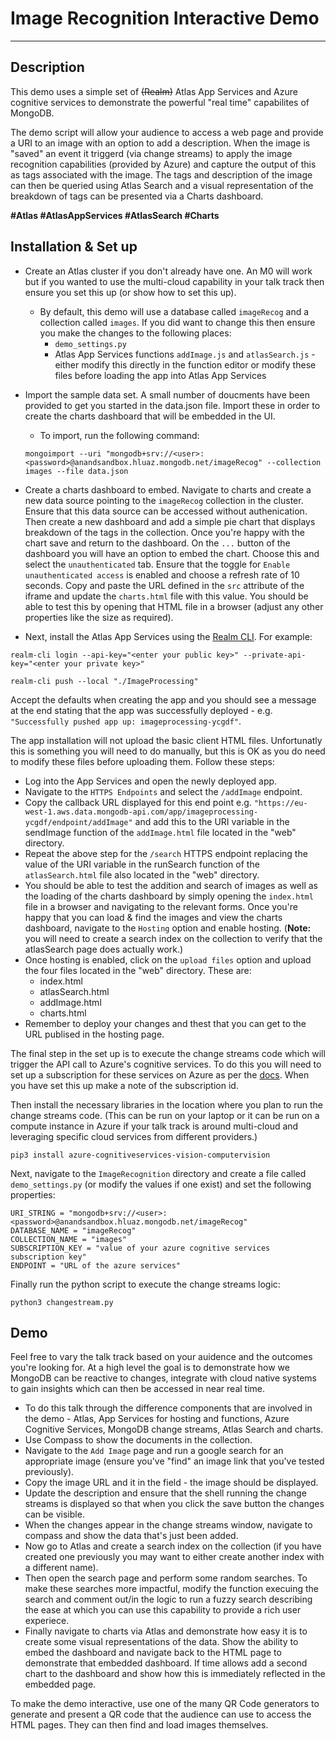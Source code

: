 

# Image Recognition Interactive Demo
---

## Description
This demo uses a simple set of ~~(Realm)~~ Atlas App Services and Azure cognitive services to demonstrate the powerful "real time" capabilites of MongoDB. 

The demo script will allow your audience to access a web page and provide a URI to an image with an option to add a description. When the image is "saved" an event it triggerd (via change streams) to apply the image recognition capabilities (provided by Azure) and capture the output of this as tags associated with the image. The tags and description of the image can then be queried using Atlas Search and a visual representation of the breakdown of tags can be presented via a Charts dashboard.

**\#Atlas \#AtlasAppServices \#AtlasSearch \#Charts**

## Installation & Set up

- Create an Atlas cluster if you don't already have one. An M0 will work but if you wanted to use the multi-cloud capability in your talk track then ensure you set this up (or show how to set this up).
  - By default, this demo will use a database called `imageRecog` and a collection called `images`. If you did want to change this then ensure you make the changes to the following places:
    - `demo_settings.py`
    - Atlas App Services functions `addImage.js` and `atlasSearch.js` - either modify this directly in the function editor or modify these files before loading the app into Atlas App Services
- Import the sample data set. A small number of doucments have been provided to get you started in the data.json file. Import these in order to create the charts dashboard that will be embedded in the UI.
  - To import, run the following command:
  ```
  mongoimport --uri "mongodb+srv://<user>:<password>@anandsandbox.hluaz.mongodb.net/imageRecog" --collection images --file data.json
  ```
- Create a charts dashboard to embed. Navigate to charts and create a new data source pointing to the `imageRecog` collection in the cluster. Ensure that this data source can be accessed without authenication. Then create a new dashboard and add a simple pie chart that displays breakdown of the tags in the collection. Once you're happy with the chart save and return to the dashboard. On the `...` button of the dashboard you will have an option to embed the chart. Choose this and select the `unauthenticated` tab. Ensure that the toggle for `Enable unauthenticated access` is enabled and choose a refresh rate of 10 seconds. Copy and paste the URL defined in the `src` attribute of the iframe and update the `charts.html` file with this value. You should be able to test this by opening that HTML file in a browser (adjust any other properties like the size as required).
  
- Next, install the Atlas App Services using the [Realm CLI](https://www.mongodb.com/docs/atlas/app-services/cli/realm-cli-push). For example:

```
realm-cli login --api-key="<enter your public key>" --private-api-key="<enter your private key>"

realm-cli push --local "./ImageProcessing"
```
Accept the defaults when creating the app and you should see a message at the end stating that the app was successfully deployed - e.g. `"Successfully pushed app up: imageprocessing-ycgdf"`.

The app installation will not upload the basic client HTML files. Unfortunatly this is something you will need to do manually, but this is OK as you do need to modify these files before uploading them. Follow these steps:
- Log into the App Services and open the newly deployed app.
- Navigate to the `HTTPS Endpoints` and select the `/addImage` endpoint.
- Copy the callback URL displayed for this end point e.g. `"https://eu-west-1.aws.data.mongodb-api.com/app/imageprocessing-ycgdf/endpoint/addImage"` and add this to the URI variable in the sendImage function of the `addImage.html` file located in the "web" directory.
- Repeat the above step for the `/search` HTTPS endpoint replacing the value of the URI variable in the runSearch function of the `atlasSearch.html` file also located in the "web" directory.
- You should be able to test the addition and search of images as well as the loading of the charts dashboard by simply opening the `index.html` file in a browser and navigating to the relevant forms. Once you're happy that you can load & find the images and view the charts dashboard, navigate to the `Hosting` option and enable hosting. (**Note:** you will need to create a search index on the collection to verify that the atlasSearch page does actually work.)
- Once hosting is enabled, click on the `upload files` option and upload the four files located in the "web" directory. These are:
  - index.html
  - atlasSearch.html
  - addImage.html
  - charts.html
- Remember to deploy your changes and thest that you can get to the URL publised in the hosting page.

The final step in the set up is to execute the change streams code which will trigger the API call to Azure's cognitive services. To do this you will need to set up a subscription for these services on Azure as per the [docs](https://docs.microsoft.com/en-gb/azure/cognitive-services/computer-vision/quickstarts-sdk/image-analysis-client-library?tabs=visual-studio&pivots=programming-language-python). When you have set this up make a note of the subscription id. 

Then install the necessary libraries in the location where you plan to run the change streams code. (This can be run on your laptop or it can be run on a compute instance in Azure if your talk track is around multi-cloud and leveraging specific cloud services from different providers.)

```
pip3 install azure-cognitiveservices-vision-computervision
```

Next, navigate to the `ImageRecognition` directory and create a file called `demo_settings.py` (or modify the values if one exist) and set the following properties:
```
URI_STRING = "mongodb+srv://<user>:<password>@anandsandbox.hluaz.mongodb.net/imageRecog"
DATABASE_NAME = "imageRecog"
COLLECTION_NAME = "images"
SUBSCRIPTION_KEY = "value of your azure cognitive services subscription key"
ENDPOINT = "URL of the azure services"
```

Finally run the python script to execute the change streams logic:

```
python3 changestream.py
```

## Demo
Feel free to vary the talk track based on your auidence and the outcomes you're looking for. At a high level the goal is to demonstrate how we MongoDB can be reactive to changes, integrate with cloud native systems to gain insights which can then be accessed in near real time.

- To do this talk through the difference components that are involved in the demo - Atlas, App Services for hosting and functions, Azure Cognitive Services, MongoDB change streams, Atlas Search and charts.
- Use Compass to show the documents in the collection.
- Navigate to the `Add Image` page and run a google search for an appropriate image (ensure you've "find" an image link that you've tested previously). 
- Copy the image URL and it in the field - the image should be displayed.
- Update the description and ensure that the shell running the change streams is displayed so that when you click the save button the changes can be visible.
- When the changes appear in the change streams window, navigate to compass and show the data that's just been added.
- Now go to Atlas and create a search index on the collection (if you have created one previously you may want to either create another index with a different name).
- Then open the search page and perform some random searches. To make these searches more impactful, modify the function execuing the search and comment out/in the logic to run a fuzzy search describing the ease at which you can use this capability to provide a rich user experiece.
- Finally navigate to charts via Atlas and demonstrate how easy it is to create some visual representations of the data. Show the ability to embed the dashboard and navigate back to the HTML page to demonstrate that embedded dashboard. If time allows add a second chart to the dashboard and show how this is immediately reflected in the embedded page.


To make the demo interactive, use one of the many QR Code generators to generate and present a QR code that the audience can use to access the HTML pages. They can then find and load images themselves.
